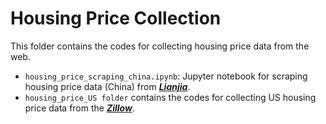 # Housing Price Collection
This folder contains the codes for collecting housing price data from the web.
- `housing_price_scraping_china.ipynb`: Jupyter notebook for scraping housing price data (China) from [***Lianjia***](https://bj.lianjia.com/ershoufang/).
- `housing_price_US folder` contains the codes for collecting US housing price data from the [***Zillow***](https://www.zillow.com/).
